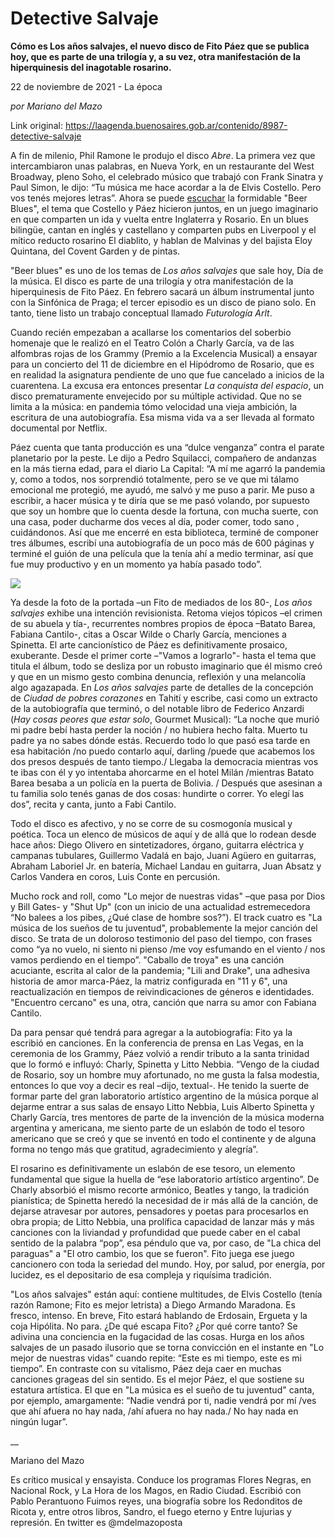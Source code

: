 # Detective Salvaje

**Cómo es Los años salvajes, el nuevo disco de Fito Páez que se publica hoy, que es parte de una trilogía y, a su vez, otra manifestación de la hiperquinesis del inagotable rosarino.**

22 de noviembre de 2021 - La época

_por Mariano del Mazo_

Link original: https://laagenda.buenosaires.gob.ar/contenido/8987-detective-salvaje



A fin de milenio, Phil Ramone le produjo el disco *Abre*. La primera vez que intercambiaron unas palabras, en Nueva York, en un restaurante del West Broadway, pleno Soho, el celebrado músico que trabajó con Frank Sinatra y Paul Simon, le dijo: “Tu música me hace acordar a la de Elvis Costello. Pero vos tenés mejores letras”. Ahora se puede [escuchar](https://www.youtube.com/watch?v=mTg8dR0uHxQ) la formidable "Beer Blues", el tema que Costello y Páez hicieron juntos, en un juego imaginario en que comparten un ida y vuelta entre Inglaterra y Rosario. En un blues bilingüe, cantan en inglés y castellano y comparten pubs en Liverpool y el mítico reducto rosarino El diablito, y hablan de Malvinas y del bajista Eloy Quintana, del Covent Garden y de pintas.




"Beer blues" es uno de los temas de *Los años salvajes* que sale hoy, Día de la música. El disco es parte de una trilogía y otra manifestación de la hiperquinesis de Fito Páez. En febrero sacará un álbum instrumental junto con la Sinfónica de Praga; el tercer episodio es un disco de piano solo. En tanto, tiene listo un trabajo conceptual llamado *Futurología Arlt*.




Cuando recién empezaban a acallarse los comentarios del soberbio homenaje que le realizó en el Teatro Colón a Charly García, va de las alfombras rojas de los Grammy (Premio a la Excelencia Musical) a ensayar para un concierto del 11 de diciembre en el Hipódromo de Rosario, que es en realidad la asignatura pendiente de uno que fue cancelado a inicios de la cuarentena. La excusa era entonces presentar *La conquista del espacio*, un disco prematuramente envejecido por su múltiple actividad. Que no se limita a la música: en pandemia tómo velocidad una vieja ambición, la escritura de una autobiografía. Esa misma vida va a ser llevada al formato documental por Netflix.




Páez cuenta que tanta producción es una “dulce venganza” contra el parate planetario por la peste. Le dijo a Pedro Squilacci, compañero de andanzas en la más tierna edad, para el diario La Capital: “A mí me agarró la pandemia y, como a todos, nos sorprendió totalmente, pero se ve que mi tálamo emocional me protegió, me ayudó, me salvó y me puso a parir. Me puso a escribir, a hacer música y te diría que se me pasó volando, por supuesto que soy un hombre que lo cuenta desde la fortuna, con mucha suerte, con una casa, poder ducharme dos veces al día, poder comer, todo sano , cuidándonos. Así que me encerré en esta biblioteca, terminé de componer tres álbumes, escribí una autobiografía de un poco más de 600 páginas y terminé el guión de una película que la tenía ahí a medio terminar, así que fue muy productivo y en un momento ya había pasado todo”.




![](https://cdn.feater.me/files/images/115913/80eaf98b-73bf-43e3-a20e-160084c90d58.png)




Ya desde la foto de la portada –un Fito de mediados de los 80-, *Los años salvajes* exhibe una intención revisionista. Retoma viejos tópicos –el crimen de su abuela y tía-, recurrentes nombres propios de época –Batato Barea, Fabiana Cantilo-, citas a Oscar Wilde o Charly García, menciones a Spinetta. El arte cancionístico de Páez es definitivamente prosaico, exuberante. Desde el primer corte –"Vamos a lograrlo"- hasta el tema que titula el álbum, todo se desliza por un robusto imaginario que él mismo creó y que en un mismo gesto combina denuncia, reflexión y una melancolía algo agazapada. En *Los años salvajes* parte de detalles de la concepción de *Ciudad de pobres corazones* en Tahití y escribe, casi como un extracto de la autobiografía que terminó, o del notable libro de Federico Anzardi (*Hay cosas peores que estar solo*, Gourmet Musical): “La noche que murió mi padre bebí hasta perder la noción / no hubiera hecho falta. Muerto tu padre ya no sabes dónde estás. Recuerdo todo lo que pasó esa tarde en esa habitación /no puedo contarlo aquí, darling /puede que acabemos los dos presos después de tanto tiempo./ Llegaba la democracia mientras vos te ibas con él y yo intentaba ahorcarme en el hotel Milán /mientras Batato Barea besaba a un policía en la puerta de Bolivia. / Después que asesinan a tu familia solo tenés ganas de dos cosas: hundirte o correr. Yo elegí las dos”, recita y canta, junto a Fabi Cantilo.




Todo el disco es afectivo, y no se corre de su cosmogonía musical y poética. Toca un elenco de músicos de aquí y de allá que lo rodean desde hace años: Diego Olivero en sintetizadores, órgano, guitarra eléctrica y campanas tubulares, Guillermo Vadalá en bajo, Juani Agüero en guitarras, Abraham Laboriel Jr. en batería, Michael Landau en guitarra, Juan Absatz y Carlos Vandera en coros, Luis Conte en percusión.




Mucho rock and roll, como "Lo mejor de nuestras vidas" –que pasa por Dios y Bill Gates- y "Shut Up" (con un inicio de una actualidad estremecedora “No balees a los pibes, ¿Qué clase de hombre sos?”). El track cuatro es "La música de los sueños de tu juventud", probablemente la mejor canción del disco. Se trata de un doloroso testimonio del paso del tiempo, con frases como “ya no vuelo, ni siento ni pienso /me voy esfumando en el viento / nos vamos perdiendo en el tiempo”. "Caballo de troya" es una canción acuciante, escrita al calor de la pandemia; "Lili and Drake", una adhesiva historia de amor marca-Páez, la matriz configurada en "11 y 6", una reactualización en tiempos de reivindicaciones de géneros e identidades. "Encuentro cercano" es una, otra, canción que narra su amor con Fabiana Cantilo.




Da para pensar qué tendrá para agregar a la autobiografía: Fito ya la escribió en canciones. En la conferencia de prensa en Las Vegas, en la ceremonia de los Grammy, Páez volvió a rendir tributo a la santa trinidad que lo formó e influyó: Charly, Spinetta y Litto Nebbia. “Vengo de la ciudad de Rosario, soy un hombre muy afortunado, no me gusta la falsa modestia, entonces lo que voy a decir es real –dijo, textual-. He tenido la suerte de formar parte del gran laboratorio artístico argentino de la música porque al dejarme entrar a sus salas de ensayo Litto Nebbia, Luis Alberto Spinetta y Charly García, tres mentores de parte de la invención de la música moderna argentina y americana, me siento parte de un eslabón de todo el tesoro americano que se creó y que se inventó en todo el continente y de alguna forma no tengo más que gratitud, agradecimiento y alegría”.




El rosarino es definitivamente un eslabón de ese tesoro, un elemento fundamental que sigue la huella de “ese laboratorio artístico argentino”. De Charly absorbió el mismo recorte armónico, Beatles y tango, la tradición pianística; de Spinetta heredó la necesidad de ir más allá de la canción, de dejarse atravesar por autores, pensadores y poetas para procesarlos en obra propia; de Litto Nebbia, una prolífica capacidad de lanzar más y más canciones con la liviandad y profundidad que puede caber en el cabal sentido de la palabra “pop”, esa péndulo que va, por caso, de "La chica del paraguas" a "El otro cambio, los que se fueron". Fito juega ese juego cancionero con toda la seriedad del mundo. Hoy, por salud, por energía, por lucidez, es el depositario de esa compleja y riquísima tradición.




"Los años salvajes" están aquí: contiene multitudes, de Elvis Costello (tenía razón Ramone; Fito es mejor letrista) a Diego Armando Maradona. Es fresco, intenso. En breve, Fito estará hablando de Erdosain, Ergueta y la coja Hipólita. No para. ¿De qué escapa Fito? ¿Por qué corre tanto? Se adivina una conciencia en la fugacidad de las cosas. Hurga en los años salvajes de un pasado ilusorio que se torna convicción en el instante en "Lo mejor de nuestras vidas" cuando repite: “Este es mi tiempo, este es mi tiempo”. En contraste con su vitalismo, Páez deja caer en muchas canciones grageas del sin sentido. Es el mejor Páez, el que sostiene su estatura artística. El que en "La música es el sueño de tu juventud" canta, por ejemplo, amargamente: “Nadie vendrá por ti, nadie vendrá por mí /ves que ahí afuera no hay nada, /ahí afuera no hay nada./ No hay nada en ningún lugar”.




\_\_




Mariano del Mazo




Es crítico musical y ensayista. Conduce los programas Flores Negras, en Nacional Rock, y La Hora de los Magos, en Radio Ciudad. Escribió con Pablo Perantuono Fuimos reyes, una biografía sobre los Redonditos de Ricota y, entre otros libros, Sandro, el fuego eterno y Entre lujurias y represión. En twitter es @mdelmazoposta



